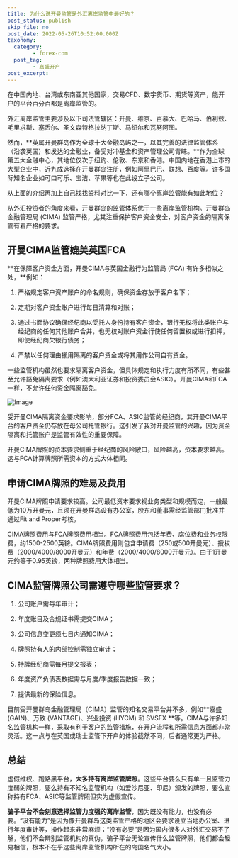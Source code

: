 ```yaml
---
title: 为什么说开曼监管是外汇离岸监管中最好的？
post_status: publish
skip_file: no
post_date: 2022-05-26T10:52:00.000Z
taxonomy:
  category:
        - forex-com
  post_tag:
        - 嘉盛开户
post_excerpt: 
---
```

在中国内地、台湾或东南亚其他国家，交易CFD、数字货币、期货等资产，能开户的平台百分百都是离岸监管的。

外汇离岸监管主要涉及以下司法管辖区：开曼、维京、百慕大、巴哈马、伯利兹、毛里求斯、塞舌尔、圣文森特格拉纳丁斯、马绍尔和瓦努阿图。

然而，**英属开曼群岛作为全球十大金融岛屿之一，以其完善的法律监管体系（沿袭英国）和发达的金融业，备受对冲基金和资产管理公司青睐。**作为全球第五大金融中心，其地位仅次于纽约、伦敦、东京和香港。中国内地在香港上市的大型企业中，近九成选择在开曼群岛注册，例如阿里巴巴、联想、百度等。许多国际知名企业如可口可乐、宝洁、苹果等也在此设立子公司。

从上面的介绍再加上自己找找资料对比一下，还有哪个离岸监管能有如此地位？

从外汇投资者的角度来看，开曼群岛的监管体系优于一些离岸监管机构。开曼群岛金融管理局 (CIMA) 监管严格，尤其注重保护客户资金安全，对客户资金的隔离保管有着严格的要求。

## 开曼CIMA监管媲美英国FCA

**在保障客户资金方面，开曼CIMA与英国金融行为监管局 (FCA) 有许多相似之处，**例如：

1. 严格规定客户资产账户的命名规则，确保资金存放于客户名下；

1. 定期对客户资金账户进行每日清算和对账；

1. 通过书面协议确保经纪商以受托人身份持有客户资金，银行无权将此类账户与经纪商的任何其他账户合并，也无权对账户资金行使任何留置权或进行扣押，即使经纪商欠银行债务；

1. 严禁以任何理由挪用隔离的客户资金或将其用作公司自有资金。

一些监管机构虽然也要求隔离客户资金，但具体规定和执行力度有所不同，有些甚至允许豁免隔离要求（例如澳大利亚证券和投资委员会ASIC）。开曼CIMA和FCA一样，不允许任何资金隔离豁免。

![Image](https://prod-files-secure.s3.us-west-2.amazonaws.com/39ed1227-6d7d-4570-be36-9ccd4a2c4241/bd849744-3fcb-4a37-8312-357962c8f065/image.png?X-Amz-Algorithm=AWS4-HMAC-SHA256&X-Amz-Content-Sha256=UNSIGNED-PAYLOAD&X-Amz-Credential=ASIAZI2LB466S5GLCBTZ%2F20250503%2Fus-west-2%2Fs3%2Faws4_request&X-Amz-Date=20250503T101351Z&X-Amz-Expires=3600&X-Amz-Security-Token=IQoJb3JpZ2luX2VjEFEaCXVzLXdlc3QtMiJIMEYCIQDyN6AgG27fXbQmyXs1gdQxpVaQlJ5Ad%2BSid3Y0JiPrjgIhAMZ%2FOQTbJfTpZlOI%2F%2FN2pRk%2Fd68w4pGXwqZkFd%2FyqHsTKogECOr%2F%2F%2F%2F%2F%2F%2F%2F%2F%2FwEQABoMNjM3NDIzMTgzODA1IgxnzWFidHUm7jgY68Eq3AME6j4%2Fb9QurERTEJ3AktePIfM1q5oZ0gv%2BOyXx2Y%2Fy%2FnWGL7pRbVxu%2FWc0sQUf0m%2FrvYoJd2vkHTkDpexmr03a8laERH%2FODtBrcJA%2F%2FEw18yyeFQvPRttv57AIK9kPdrfJwKA11TeLk84RBIrQSsaeeqdpX0c8V1jLKAKn41nQal1oD5jTykadPChGcxBFRyY6VcbOHNrSFLcWxGEplH2U%2BKu6vVPW0rNO2M0%2B35dyd%2BsTzAdkSd6bItP%2BsZmJz%2BONeWhbDSTApDnYtBdkhoKNIFSAZ8Fl3e%2FCL9oNH4UpTMDTe4etTgivbGT8fSaeeRwc6DLSvjZxWTxqplhHaFt9sZwLybldptVrU%2FhU7D%2Fb3sc9UkneYjaRZKRNxJ3ugMbdfPhMLEPGFJDSSlzRFcNhZv76zfyoeXolHLO7glErH3tAzWIz0fwNbROgRZVJFJE%2FNDd8x6wtZDhwYLCKIBizcyD8FvPttswkrCXm3JH4aXCvI6yDyRqsBTRLQRTD6hl7ybtec0ro8Ddb5tuEtngdNGGMVtp1s2xPafx1GavDuCwU2wVUNgFsktx2l7%2FeeNLdd8qcJSmMvGWPtECJbcBQ2J8AlFo1%2BFj0czmSZR7PeM3hzgfFJd56WDahdzCbuNfABjqkAbuiIQjgRmYPJXSXDYEREd6wNKY3zU6bDGyqNf%2BLitTY8xY9wKbUz2f%2BxbwZTN5i8gL99zWAqJE3c9z7SrJjNrX%2B%2FSDK8AKU%2BljdVj1N7L7O6M7plzAWt4Pz41WmT%2BB2Qfd3m76ErLLuj97xirkt6VSDo12O4m6SIxZPysS%2FbEIMVk9%2FDdWNoQ9w1KWhPkHHIUoekxDApeOMIZzwh9DNFDRFuvn1&X-Amz-Signature=5f779649c58e9d2d1346b00b31bad7a209dcf20bb0bb0c914dbe189a9e4fe07d&X-Amz-SignedHeaders=host&x-id=GetObject)

受开曼CIMA隔离资金要求影响，部分FCA、ASIC监管的经纪商，其开曼CIMA平台的客户资金仍存放在母公司托管银行。这引发了我对开曼监管的兴趣，因为资金隔离和托管账户是监管有效性的重要保障。

开曼CIMA牌照的资本要求侧重于经纪商的风险敞口，风险越高，资本要求越高。这与FCA计算牌照所需资本的方式大体相同。

## **申请CIMA牌照的难易及费用**

开曼CIMA牌照申请要求较高。公司最低资本要求视业务类型和规模而定，一般最低为10万开曼元，且须在开曼群岛设有办公室，股东和董事需经监管部门批准并通过Fit and Proper考核。

CIMA牌照费用与FCA牌照费用相当。FCA牌照费用包括年费、席位费和业务权限费，约1500-2500英镑。CIMA牌照费用则包含申请费（250或500开曼元）、授权费（2000/4000/8000开曼元）和年费（2000/4000/8000开曼元）。由于1开曼元约等于0.95英镑，两种牌照费用大体相当。

## CIMA监管牌照公司需遵守哪些监管要求？

1. 公司账户需每年审计；

1. 年度账目及合规证书需提交CIMA；

1. 公司信息变更须七日内通知CIMA；

1. 牌照持有人的内部控制需独立审计；

1. 持牌经纪商需每月提交报表；

1. 年度资产负债表数据需与月度/季度报告数据一致；

1. 提供最新的保险信息。

目前受开曼群岛金融管理局（CIMA）监管的知名交易平台并不多，例如**嘉盛 (GAIN)、万致 (VANTAGE)、兴业投资 (HYCM) 和 SVSFX **等。CIMA与许多知名监管机构一样，采取有利于客户的监管措施，在开户流程和所需信息方面都非常灵活。这一点与在英国或瑞士监管下开户的体验截然不同，后者通常更为严格。

## 总结

虚假维权、跑路黑平台，**大多持有离岸监管牌照**。这些平台要么只有单一且监管力度弱的牌照，要么持有不知名监管机构（如爱沙尼亚、印尼）颁发的牌照，要么宣称持有FCA、ASIC等监管牌照但实为虚假宣传。

**骗子平台不会刻意选择监管力度强的离岸监管**，因为既没有能力，也没有必要。“没有能力”是因为像开曼群岛这类监管严格的地区会要求设立当地办公室、进行年度审计等，操作起来非常麻烦；“没有必要”是因为国内很多人对外汇交易不了解，他们不会辨别监管机构的真伪，骗子平台无论宣传什么监管牌照，他们都会轻易相信，根本不在乎这些离岸监管机构所在的岛国名气大小。